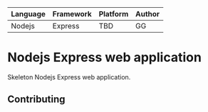 | Language | Framework | Platform | Author |
| -------- | -------- |--------|--------|
| Nodejs | Express | TBD| GG |


# Nodejs Express web application

Skeleton Nodejs Express web application.


## Contributing

